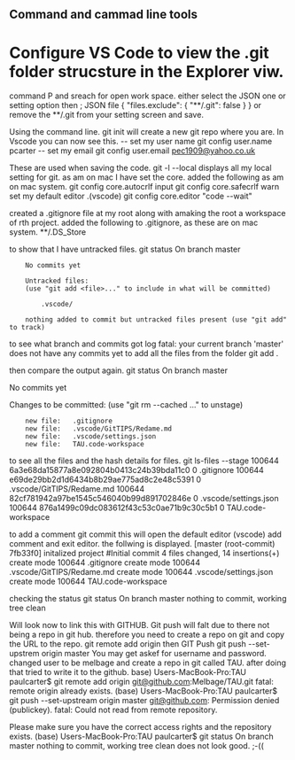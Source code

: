 ## Command and cammad line tools 

# Configure VS Code to view the .git folder strucsture in the Explorer viw. 
command P and sreach for open work space. either select the JSON one or setting option then ;
JSON file 
{
    "files.exclude": {
        "**/.git": false
    }
}
or remove the **/.git from your setting screen and save.


Using the command line. 
 git init will create a new git repo where you are. In Vscode you can now see this. 
 -- set my user name
  git config user.name pcarter
 -- set my email 
  git config user.email pec1909@yahoo.co.uk

 These are used when saving the code.
  git -l --local 
 displays all my local setting for git. 
 as am on mac I have set the core. 
 added the following as am on mac system.
  git config core.autocrlf input
  git config core.safecrlf warn
 set my default editor .(vscode)
  git config core.editor "code --wait"

 created a .gitignore file at my root along with amaking the root a workspace of rth project. added the following to .gitignore, as these are on mac system.
 **/.DS_Store

to show that I have untracked files.
    git status 
        On branch master

        No commits yet

        Untracked files:
        (use "git add <file>..." to include in what will be committed)

            .vscode/

        nothing added to commit but untracked files present (use "git add" to track)
to see what branch and commits 
    got log
        fatal: your current branch 'master' does not have any commits yet
to add all the files from the folder
 git add .

 then compare the output again.
    git status
        On branch master

No commits yet

Changes to be committed:
  (use "git rm --cached <file>..." to unstage)

        new file:   .gitignore
        new file:   .vscode/GitTIPS/Redame.md
        new file:   .vscode/settings.json
        new file:   TAU.code-workspace

to see all the files and the hash details for files. 
    git ls-files --stage
        100644 6a3e68da15877a8e092804b0413c24b39bda11c0 0       .gitignore
100644 e69de29bb2d1d6434b8b29ae775ad8c2e48c5391 0       .vscode/GitTIPS/Redame.md
100644 82cf781942a97be1545c546040b99d891702846e 0       .vscode/settings.json
100644 876a1499c09dc083612f43c53c0ae71b9c30c5b1 0       TAU.code-workspace

to add a comment
    git commit 
this will open the default editor (vscode) add comment and exit editor. the follwing is displayed. 
        [master (root-commit) 7fb33f0] initalized project  #Initial commit
        4 files changed, 14 insertions(+)
        create mode 100644 .gitignore
        create mode 100644 .vscode/GitTIPS/Redame.md
        create mode 100644 .vscode/settings.json
        create mode 100644 TAU.code-workspace

checking the status
    git status
        On branch master
        nothing to commit, working tree clean   

Will look now to link this with GITHUB. 
Git push will falt due to there not being a repo in git hub. therefore you need to create a repo on git and copy  the URL to the repo.
    git remote add origin <URL> 
then GIT Push
    git push --set-upstrem origin master
        You may get askef for username and password.
changed user to be melbage and create a repo in git called TAU.
after doing that tried to write it to the github.
base) Users-MacBook-Pro:TAU paulcarter$ git remote add origin git@github.com:Melbage/TAU.git
fatal: remote origin already exists.
(base) Users-MacBook-Pro:TAU paulcarter$ git push --set-upstream origin master
git@github.com: Permission denied (publickey).
fatal: Could not read from remote repository.

Please make sure you have the correct access rights
and the repository exists.
(base) Users-MacBook-Pro:TAU paulcarter$ git status
On branch master
nothing to commit, working tree clean
does not look good. ;-((
    
